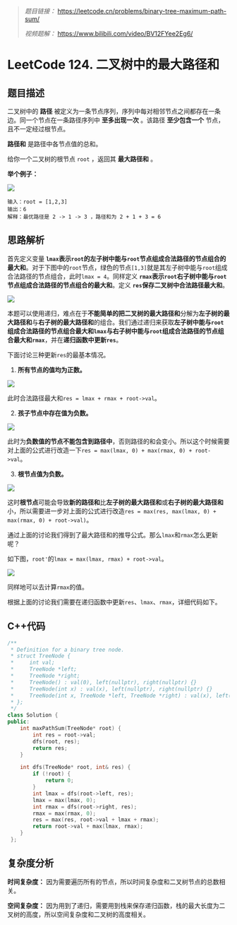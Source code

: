 > *题目链接：* https://leetcode.cn/problems/binary-tree-maximum-path-sum/
>
> *视频题解：* https://www.bilibili.com/video/BV12FYee2Eg6/

# LeetCode 124. 二叉树中的最大路径和

## 题目描述

二叉树中的 **路径** 被定义为一条节点序列，序列中每对相邻节点之间都存在一条边。同一个节点在一条路径序列中 **至多出现一次** 。该路径 **至少包含一个** 节点，且不一定经过根节点。

**路径和** 是路径中各节点值的总和。

给你一个二叉树的根节点 `root` ，返回其 **最大路径和** 。

**举个例子：**

![](https://gitee.com/ldtech007/picture/raw/master/pic/lc-0124-01.png)

```
输入：root = [1,2,3]
输出：6
解释：最优路径是 2 -> 1 -> 3 ，路径和为 2 + 1 + 3 = 6
```

## 思路解析

首先定义变量 **`lmax`表示`root`的左子树中能与`root`节点组成合法路径的节点组合的最大和**。对于下图中的`root`节点，绿色的节点`[1,3]`就是其左子树中能与`root`组成合法路径的节点组合，此时`lmax = 4`。同样定义 **`rmax`表示`root`右子树中能与`root`节点组成合法路径的节点组合的最大和**。定义 **`res`保存二叉树中合法路径最大和**。

![](https://gitee.com/ldtech007/picture/raw/master/pic/lc-0124-02.png)

本题可以使用递归，难点在于**不能简单的把二叉树的最大路径和**分解为**左子树的最大路径和**与**右子树的最大路径和**的组合。我们通过递归来获取**左子树中能与`root`组成合法路径的节点组合最大和`lmax`**与**右子树中能与`root`组成合法路径的节点组合最大和`rmax`**，并在**递归函数中更新`res`**。

下面讨论三种更新`res`的最基本情况。
1. **所有节点的值均为正数。**

![](https://gitee.com/ldtech007/picture/raw/master/pic/lc-0124-03.png)

此时合法路径最大和`res = lmax + rmax + root->val`。

2. **孩子节点中存在值为负数。**

![](https://gitee.com/ldtech007/picture/raw/master/pic/lc-0124-04.png)

此时为**负数值的节点不能包含到路径中**，否则路径的和会变小。所以这个时候需要对上面的公式进行改造一下`res = max(lmax, 0) + max(rmax, 0) + root->val`。

3. **根节点值为负数。**

![](https://gitee.com/ldtech007/picture/raw/master/pic/lc-0124-05.png)

这时**根节点**可能会导致**新的路径和**比**左子树的最大路径和**或**右子树的最大路径和**小，所以需要进一步对上面的公式进行改造`res = max(res, max(lmax, 0) + max(rmax, 0) + root->val)`。

通过上面的讨论我们得到了最大路径和的推导公式。那么`lmax`和`rmax`怎么更新呢？

如下图，`root'`的`lmax = max(lmax, rmax) + root->val`。

![](https://gitee.com/ldtech007/picture/raw/master/pic/lc-0124-06.png)

同样地可以去计算`rmax`的值。 

根据上面的讨论我们需要在递归函数中更新`res`、`lmax`、`rmax`，详细代码如下。

## C++代码

```cpp
/**
 * Definition for a binary tree node.
 * struct TreeNode {
 *     int val;
 *     TreeNode *left;
 *     TreeNode *right;
 *     TreeNode() : val(0), left(nullptr), right(nullptr) {}
 *     TreeNode(int x) : val(x), left(nullptr), right(nullptr) {}
 *     TreeNode(int x, TreeNode *left, TreeNode *right) : val(x), left(left), right(right) {}
 * };
 */
class Solution {
public:
    int maxPathSum(TreeNode* root) {
        int res = root->val;
        dfs(root, res);
        return res;
    }

    int dfs(TreeNode* root, int& res) {
        if (!root) {
            return 0;
        }
        int lmax = dfs(root->left, res);
        lmax = max(lmax, 0);
        int rmax = dfs(root->right, res);
        rmax = max(rmax, 0);
        res = max(res, root->val + lmax + rmax);
        return root->val + max(lmax, rmax);
    } 
 };
```

## 复杂度分析

**时间复杂度：** 因为需要遍历所有的节点，所以时间复杂度和二叉树节点的总数相关。

**空间复杂度：** 因为用到了递归，需要用到栈来保存递归函数，栈的最大长度为二叉树的高度，所以空间复杂度和二叉树的高度相关。
